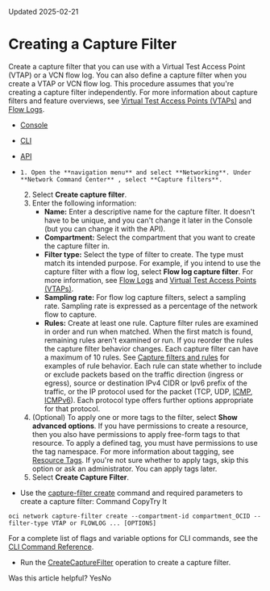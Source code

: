 Updated 2025-02-21
# Creating a Capture Filter
Create a capture filter that you can use with a Virtual Test Access Point (VTAP) or a VCN flow log.
You can also define a capture filter when you create a VTAP or VCN flow log. This procedure assumes that you're creating a capture filter independently. 
For more information about capture filters and feature overviews, see [Virtual Test Access Points (VTAPs)](https://docs.oracle.com/en-us/iaas/Content/Network/Tasks/vtap.htm#vtap "A Virtual Test Access Point \(VTAP\) provides a way to mirror traffic from a selected source to a selected target to help in troubleshooting, security analysis, and data monitoring.") and [Flow Logs](https://docs.oracle.com/en-us/iaas/Content/Network/Concepts/vcn-flow-logs.htm#vcn_flow_logs "Use VCN flow logs to capture network traffic information to support monitoring and security needs.").
  * [Console](https://docs.oracle.com/en-us/iaas/Content/Network/Tasks/capture-filter-create.htm)
  * [CLI](https://docs.oracle.com/en-us/iaas/Content/Network/Tasks/capture-filter-create.htm)
  * [API](https://docs.oracle.com/en-us/iaas/Content/Network/Tasks/capture-filter-create.htm)


  *     1. Open the **navigation menu** and select **Networking**. Under **Network Command Center** , select **Capture filters**.
    2. Select **Create capture filter**.
    3. Enter the following information:
       * **Name:** Enter a descriptive name for the capture filter. It doesn't have to be unique, and you can't change it later in the Console (but you can change it with the API).
       * **Compartment:** Select the compartment that you want to create the capture filter in.
       * **Filter type:** Select the type of filter to create. The type must match its intended purpose. For example, if you intend to use the capture filter with a flow log, select **Flow log capture filter**. For more information, see [Flow Logs](https://docs.oracle.com/en-us/iaas/Content/Network/Concepts/vcn-flow-logs.htm#vcn_flow_logs "Use VCN flow logs to capture network traffic information to support monitoring and security needs.") and [Virtual Test Access Points (VTAPs)](https://docs.oracle.com/en-us/iaas/Content/Network/Tasks/vtap.htm#vtap "A Virtual Test Access Point \(VTAP\) provides a way to mirror traffic from a selected source to a selected target to help in troubleshooting, security analysis, and data monitoring.").
       * **Sampling rate:** For flow log capture filters, select a sampling rate. Sampling rate is expressed as a percentage of the network flow to capture.
       * **Rules:** Create at least one rule. Capture filter rules are examined in order and run when matched. When the first match is found, remaining rules aren't examined or run. If you reorder the rules the capture filter behavior changes. Each capture filter can have a maximum of 10 rules. See [Capture filters and rules](https://docs.oracle.com/en-us/iaas/Content/Network/Tasks/vtap.htm#vtap__capture_filters) for examples of rule behavior.
Each rule can state whether to include or exclude packets based on the traffic direction (ingress or egress), source or destination IPv4 CIDR or Ipv6 prefix of the traffic, or the IP protocol used for the packet (TCP, UDP, [ICMP](https://www.iana.org/assignments/icmp-parameters/icmp-parameters.xhtml), [ICMPv6](https://www.iana.org/assignments/icmpv6-parameters/icmpv6-parameters.xhtml)). Each protocol type offers further options appropriate for that protocol.
    4. (Optional) To apply one or more tags to the filter, select **Show advanced options**.
If you have permissions to create a resource, then you also have permissions to apply free-form tags to that resource. To apply a defined tag, you must have permissions to use the tag namespace. For more information about tagging, see [Resource Tags](https://docs.oracle.com/iaas/Content/General/Concepts/resourcetags.htm). If you're not sure whether to apply tags, skip this option or ask an administrator. You can apply tags later.
    5. Select **Create Capture Filter**.
  * Use the [capture-filter create](https://docs.oracle.com/iaas/tools/oci-cli/latest/oci_cli_docs/cmdref/network/capture-filter/create.html) command and required parameters to create a capture filter:
Command
CopyTry It
```
oci network capture-filter create --compartment-id compartment_OCID --filter-type VTAP or FLOWLOG ... [OPTIONS]
```

For a complete list of flags and variable options for CLI commands, see the [CLI Command Reference](https://docs.oracle.com/iaas/tools/oci-cli/latest).
  * Run the [CreateCaptureFilter](https://docs.oracle.com/iaas/api/#/en/iaas/latest/CaptureFilter/CreateCaptureFilter) operation to create a capture filter.


Was this article helpful?
YesNo

